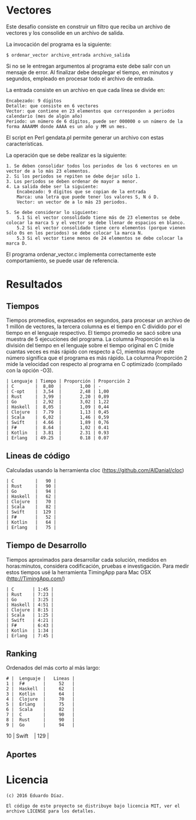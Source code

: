 # Vectores

Este desafío consiste en construir un filtro que reciba un archivo de vectores y los consolide en un archivo de salida.

La invocación del programa es la siguiente:

    $ ordenar_vector archivo_entrada archivo_salida

Si no se le entregan argumentos al programa este debe salir con un mensaje de error.
Al finalizar debe desplegar el tiempo, en minutos y segundos, empleado en procesar todo el archivo de entrada.

La entrada consiste en un archivo en que cada línea se divide en:

    Encabezado: 9 dígitos
    Detalle: que consiste en 6 vectores
    Vector: que contiene en 23 elementos que corresponden a periodos calendario (mes de algún año)
    Periodo: un número de 6 dígitos, puede ser 000000 o un número de la forma AAAAMM donde AAAA es un año y MM un mes.

El script en Perl gendata.pl permite generar un archivo con estas características.

La operación que se debe realizar es la siguiente:

    1. Se deben consolidar todos los periodos de los 6 vectores en un vector de a lo más 23 elementos.
    2. Si los periodos se repiten se debe dejar sólo 1.
    3. Los periodos se deben ordenar de mayor a menor.
    4. La salida debe ser la siguiente:
        Encabezado: 9 dígitos que se copian de la entrada
        Marca: una letra que puede tener los valores S, N ó D.
        Vector: un vector de a lo más 23 periodos.

    5. Se debe considerar lo siguiente:
        5.1 Si el vector consolidado tiene más de 23 elementos se debe colocar la marca S y el vector se debe llenar de espacios en blanco.
        5.2 Si el vector consolidado tiene cero elementos (porque vienen sólo 0s en los periodos) se debe colocar la marca N.
        5.3 Si el vector tiene menos de 24 elementos se debe colocar la marca D.

El programa ordenar_vector.c implementa correctamente este comportamiento, se puede usar de referencia.


# Resultados

## Tiempos

Tiempos promedios, expresados en segundos, para procesar un archivo de 1 millón de vectores, la tercera columna es el tiempo en C dividido por el tiempo en el lenguaje respectivo. El tiempo promedio se sacó sobre una muestra de 5 ejecuciones del programa. La columna Proporción es la división del tiempo en el lenguaje sobre el tiempo original en C (mide cuantas veces es más rápido con respecto a C), mientras mayor este número significa que el programa es más rápido. La columna Proporción 2 mide la velocidad con respecto al programa en C optimizado (compilado con la opción -O3).

    | Lenguaje | Tiempo | Proporción | Proporción 2
    | C        |  8,80  |       1,00 | -
    | C-opt    |  3,54  |       2,48 | 1,00
    | Rust     |  3,99  |       2,20 | 0,89
    | Go       |  2,92  |       3,02 | 1,22
    | Haskell  |  8,05  |       1,09 | 0,44
    | Clojure  |  7.79  |       1,13 | 0,45
    | Scala    |  6,02  |       1,46 | 0,59
    | Swift    |  4.66  |       1,89 | 0,76
    | F#       |  8.64  |       1,02 | 0.41
    | Kotlin   |  3.81  |       2.31 | 0.93
    | Erlang   | 49.25  |       0.18 | 0.07

## Lineas de código

Calculadas usando la herramienta cloc (https://github.com/AlDanial/cloc)

    | C        |   90 |
    | Rust     |   90 |
    | Go       |   94 |
    | Haskell  |   62 |
    | Clojure  |   70 | 
    | Scala    |   82 | 
    | Swift    |  129 |
    | F#       |   52 |
    | Kotlin   |   64 |
    | Erlang   |   75 |

## Tiempo de Desarrollo

Tiempos aproximados para desarrollar cada solución, medidos en horas:minutos, considera codificación, pruebas e investigación.
Para medir estos tiempos usé la herramienta TimingApp para Mac OSX (http://TimingApp.com/)

    | C       | 1:45 |
    | Rust    | 7:23 |
    | Go      | 3:25 |
    | Haskell | 4:51 |
    | Clojure | 8:15 |
    | Scala   | 1:25 |
    | Swift   | 4:21 |
    | F#      | 6:43 |
    | Kotlin  | 1:34 |
    | Erlang  | 7:45 |

## Ranking

Ordenados del más corto al más largo:

    # |  Lenguaje |   Lineas |
    1 |  F#       |     52   |
    2 |  Haskell  |     62   |   
    3 |  Kotlin   |     64   |
    4 |  Clojure  |     70   |
    5 |  Erlang   |     75   |
    6 |  Scala    |     82   |
    7 |  C        |     90   |
    8 |  Rust     |     90   |
    9 |  Go       |     94   |
   10 |  Swift    |    129   |

## Aportes

    

# Licencia

	(c) 2016 Eduardo Díaz.

	El código de este proyecto se distribuye bajo licencia MIT, ver el archivo LICENSE para los detalles.


